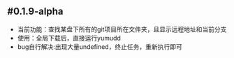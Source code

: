## #0.1.9-alpha

- 当前功能：查找某盘下所有的git项目所在文件夹，且显示远程地址和当前分支
- 使用：全局下载后，直接运行yumudd
- bug自行解决:出现大量undefined，终止任务，重新执行即可